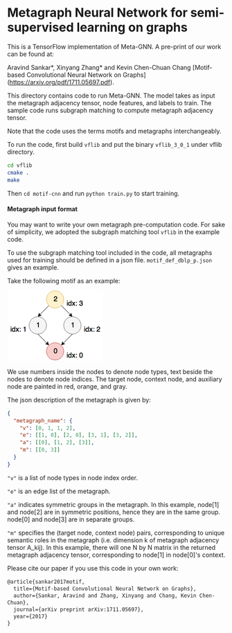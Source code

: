 # Metagraph Neural Network for semi-supervised learning on graphs

This is a TensorFlow implementation of Meta-GNN. A pre-print of our work can be found at:

Aravind Sankar*, Xinyang Zhang* and Kevin Chen-Chuan Chang [Motif-based Convolutional Neural Network on Graphs] (https://arxiv.org/pdf/1711.05697.pdf). 

This directory contains code to run Meta-GNN. The model takes as input the metagraph adjacency tensor, node features, and labels to train. The sample code runs subgraph matching to compute metagraph adjacency tensor.

Note that the code uses the terms motifs and metagraphs interchangeably.

To run the code, first build `vflib` and put the binary `vflib_3_0_1` under vflib directory.

```bash
cd vflib
cmake .
make
```


Then `cd motif-cnn` and run `python train.py` to start training.


#### Metagraph input format
You may want to write your own metagraph pre-computation code. For sake of simplicity, we adopted the subgraph matching tool `vflib` in the example code.

To use the subgraph matching tool included in the code, all metagraphs used for training should be defined in a json file. `motif_def_dblp_p.json` gives an example.

Take the following motif as an example:

![metagraph_example](img/example.png)

We use numbers inside the nodes to denote node types, text beside the nodes to denote node indices. The target node, context node, and auxiliary node are painted in red, orange, and gray.

The json description of the metagraph is given by:

```json
{
  "metagraph_name": {
    "v": [0, 1, 1, 2],
    "e": [[1, 0], [2, 0], [3, 1], [3, 2]],
    "a": [[0], [1, 2], [3]],
    "m": [[0, 3]]
  }
}
```
`"v"` is a list of node types in node index order.

`"e"` is an edge list of the metagraph.

`"a"` indicates symmetric groups in the metagraph. In this example, node[1] and node[2] are in symmetric positions, hence they are in the same group. node[0] and node[3] are in separate groups.

`"m"` specifies the (target node, context node) pairs, corresponding to unique semantic roles in the metagraph (i.e. dimension k of metagraph adjacency tensor A_kij). In this example, there will one N by N matrix in the returned metagraph adjacency tensor, corresponding to node[1] in node[0]'s context.

Please cite our paper if you use this code in your own work:

```
@article{sankar2017motif,
  title={Motif-based Convolutional Neural Network on Graphs},
  author={Sankar, Aravind and Zhang, Xinyang and Chang, Kevin Chen-Chuan},
  journal={arXiv preprint arXiv:1711.05697},
  year={2017}
}
```
